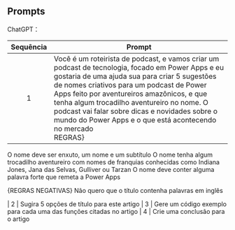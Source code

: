 ## Prompts


ChatGPT：

|Sequência| Prompt                                                                                                                                                                                                                                                                         |
| :-----: | ------------------------------------------------------------------------------------------------------------------------------------------------------------------------------------------------------------------------------------------------------------------------------ |
|    1    | Você é um roteirista de podcast, e vamos criar um podcast de tecnologia, focado em Power Apps e eu gostaria de uma ajuda sua para criar 5 sugestões de nomes criativos para um podcast de Power Apps feito por aventureiros amazônicos, e que tenha algum trocadilho aventureiro no nome. O podcast vai falar sobre dicas e novidades sobre o mundo do Power Apps e o que está acontecendo no mercado <br> REGRAS}
O nome deve ser enxuto, um nome e um subtítulo 
O nome tenha algum trocadilho aventureiro com nomes de franquias conhecidas como Indiana Jones,  Jana das Selvas, Gulliver ou Tarzan 
O nome deve conter alguma palavra forte que remeta a Power Apps

{REGRAS NEGATIVAS}
Não quero que o título contenha palavras em inglês 

|    2    | Sugira 5 opções de título para este artigo
|    3    | Gere um código exemplo para cada uma das funções citadas no artigo
|    4    | Crie uma conclusão para o artigo
